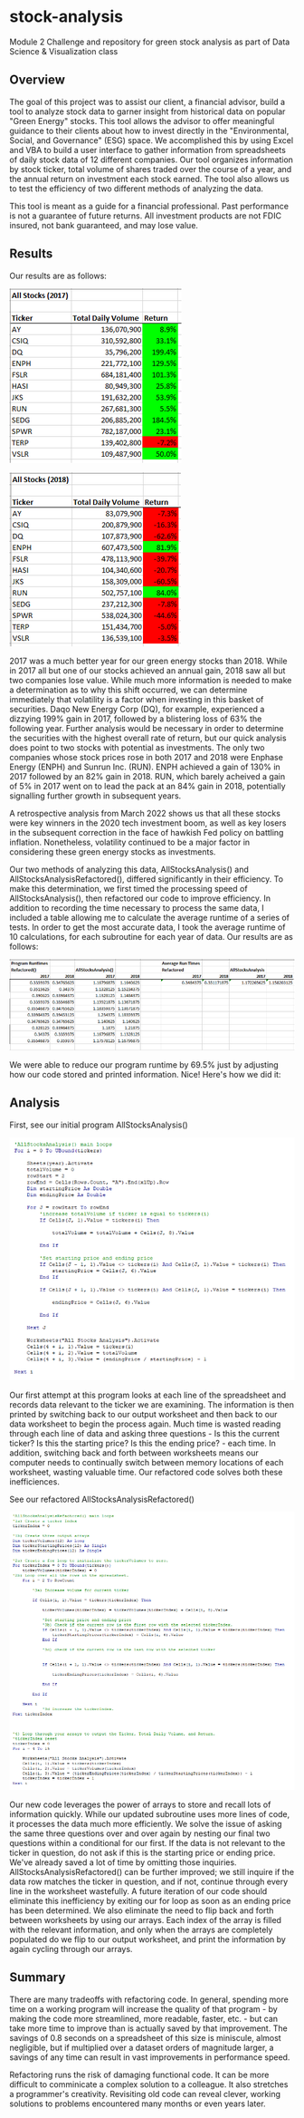 # stock-analysis
Module 2 Challenge and repository for green stock analysis as part of Data Science & Visualization class

## Overview

The goal of this project was to assist our client, a financial advisor, build a tool to analyze stock data to garner insight from historical data on popular "Green Energy" stocks. This tool allows the advisor to offer meaningful guidance to their clients about how to invest directly in the "Environmental, Social, and Governance" (ESG) space. We accomplished this by using Excel and VBA to build a user interface to gather information from spreadsheets of daily stock data of 12 different companies. Our tool organizes information by stock ticker, total volume of shares traded over the course of a year, and the annual return on investment each stock earned. The tool also allows us to test the efficiency of two different methods of analyzing the data. 

This tool is meant as a guide for a financial professional. Past performance is not a guarantee of future returns. All investment products are not FDIC insured, not bank guaranteed, and may lose value. 

## Results

Our results are as follows:

![Image 1 2017 Results](https://github.com/ipbrieske/stock-analysis/blob/main/Resources/2017%20Results.png)

![Image 2 2018 results](https://github.com/ipbrieske/stock-analysis/blob/main/Resources/2018%20Results.png)

2017 was a much better year for our green energy stocks than 2018. While in 2017 all but one of our stocks achieved an annual gain, 2018 saw all but two companies lose value. While much more information is needed to make a determination as to why this shift occurred, we can determine immediately that volatility is a factor when investing in this basket of securities. Daqo New Energy Corp (DQ), for example, experienced a dizzying 199% gain in 2017, followed by a blistering loss of 63% the following year. Further analysis would be necessary in order to determine the securities with the highest overall rate of return, but our quick analysis does point to two stocks with potential as investments. The only two companies whose stock prices rose in both 2017 and 2018 were Enphase Energy (ENPH) and Sunrun Inc. (RUN). ENPH achieved a gain of 130% in 2017 followed by an 82% gain in 2018. RUN, which barely acheived a gain of 5% in 2017 went on to lead the pack at an 84% gain in 2018, potentially signalling further growth in subsequent years. 

A retrospective analysis from March 2022 shows us that all these stocks were key winners in the 2020 tech investment boom, as well as key losers in the subsequent correction in the face of hawkish Fed policy on battling inflation. Nonetheless, volatility continued to be a major factor in considering these green energy stocks as investments.

Our two methods of analyzing this data, AllStocksAnalysis() and AllStocksAnalysisRefactored(), differed significantly in their efficiency. To make this determination, we first timed the processing speed of AllStocksAnalysis(), then refactored our code to improve efficiency. In addition to recording the time necessary to process the same data, I included a table allowing me to calculate the average runtime of a series of tests. In order to get the most accurate data, I took the average runtime of 10 calculations, for each subroutine for each year of data. Our results are as follows:

![Image 3 Runtime Averages](https://github.com/ipbrieske/stock-analysis/blob/main/Resources/Final%20Results.png)

We were able to reduce our program runtime by 69.5% just by adjusting how our code stored and printed information. Nice! Here's how we did it:

## Analysis 

First, see our initial program AllStocksAnalysis()

![Image 4 AllStocksAnalysis main loops](https://github.com/ipbrieske/stock-analysis/blob/main/Resources/AllStocksAnalysis%20main%20loops.png)

Our first attempt at this program looks at each line of the spreadsheet and records data relevant to the ticker we are examining. The information is then printed by switching back to our output worksheet and then back to our data worksheet to begin the process again. Much time is wasted reading through each line of data and asking three questions - Is this the current ticker? Is this the starting price? Is this the ending price? - each time. In addition, switching back and forth between worksheets means our computer needs to continually switch between memory locations of each worksheet, wasting valuable time. Our refactored code solves both these inefficiences. 

See our refactored AllStocksAnalysisRefactored()

![Image 5 AllStocksAnalysisRefactored main loops](https://github.com/ipbrieske/stock-analysis/blob/main/Resources/AllStocksAnalysisRefactored()%20main%20loops.png)

Our new code leverages the power of arrays to store and recall lots of information quickly. While our updated subroutine uses more lines of code, it processes the data much more efficiently. We solve the issue of asking the same three questions over and over again by nesting our final two questions within a conditional for our first. If the data is not relevant to the ticker in question, do not ask if this is the starting price or ending price. We've already saved a lot of time by omitting those inquiries. AllStocksAnalysisRefactored() can be further improved; we still inquire if the data row matches the ticker in question, and if not, continue through every line in the worksheet wastefully. A future iteration of our code should eliminate this inefficiency by exiting our for loop as soon as an ending price has been determined. We also eliminate the need to flip back and forth between worksheets by using our arrays. Each index of the array is filled with the relevant information, and only when the arrays are completely populated do we flip to our output worksheet, and print the information by again cycling through our arrays. 

## Summary

There are many tradeoffs with refactoring code. In general, spending more time on a working program will increase the quality of that program - by making the code more streamlined, more readable, faster, etc. - but can take more time to improve than is actually saved by that improvement. The savings of 0.8 seconds on a spreadsheet of this size is miniscule, almost negligible, but if multiplied over a dataset orders of magnitude larger, a savings of any time can result in vast improvements in performance speed. 

Refactoring runs the risk of damaging functional code. It can be more difficult to comminicate a complex solution to a colleague. It also stretches a programmer's creativity. Revisiting old code can reveal clever, working solutions to problems encountered many months or even years later. 
